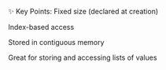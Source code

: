 ✨ Key Points:
Fixed size (declared at creation)

Index-based access

Stored in contiguous memory

Great for storing and accessing lists of values
